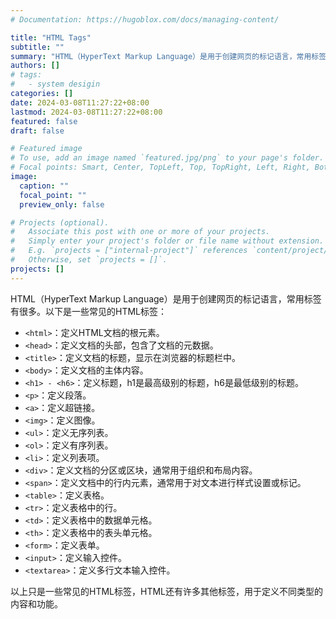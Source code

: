 ```yaml
---
# Documentation: https://hugoblox.com/docs/managing-content/

title: "HTML Tags"
subtitle: ""
summary: "HTML（HyperText Markup Language）是用于创建网页的标记语言，常用标签有很多"
authors: []
# tags:
#   - system desigin
categories: []
date: 2024-03-08T11:27:22+08:00
lastmod: 2024-03-08T11:27:22+08:00
featured: false
draft: false

# Featured image
# To use, add an image named `featured.jpg/png` to your page's folder.
# Focal points: Smart, Center, TopLeft, Top, TopRight, Left, Right, BottomLeft, Bottom, BottomRight.
image:
  caption: ""
  focal_point: ""
  preview_only: false

# Projects (optional).
#   Associate this post with one or more of your projects.
#   Simply enter your project's folder or file name without extension.
#   E.g. `projects = ["internal-project"]` references `content/project/deep-learning/index.md`.
#   Otherwise, set `projects = []`.
projects: []
---
```


HTML（HyperText Markup Language）是用于创建网页的标记语言，常用标签有很多。以下是一些常见的HTML标签：

- `<html>`：定义HTML文档的根元素。
- `<head>`：定义文档的头部，包含了文档的元数据。
- `<title>`：定义文档的标题，显示在浏览器的标题栏中。
- `<body>`：定义文档的主体内容。
- `<h1> - <h6>`：定义标题，h1是最高级别的标题，h6是最低级别的标题。
- `<p>`：定义段落。
- `<a>`：定义超链接。
- `<img>`：定义图像。
- `<ul>`：定义无序列表。
- `<ol>`：定义有序列表。
- `<li>`：定义列表项。
- `<div>`：定义文档的分区或区块，通常用于组织和布局内容。
- `<span>`：定义文档中的行内元素，通常用于对文本进行样式设置或标记。
- `<table>`：定义表格。
- `<tr>`：定义表格中的行。
- `<td>`：定义表格中的数据单元格。
- `<th>`：定义表格中的表头单元格。
- `<form>`：定义表单。
- `<input>`：定义输入控件。
- `<textarea>`：定义多行文本输入控件。

以上只是一些常见的HTML标签，HTML还有许多其他标签，用于定义不同类型的内容和功能。